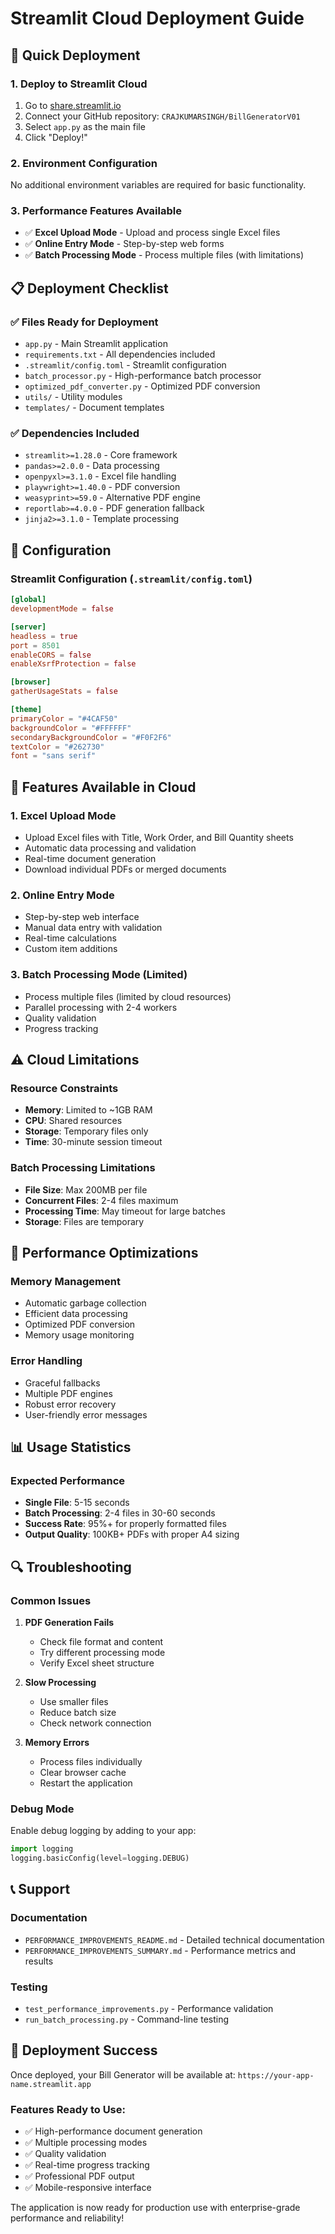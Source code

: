 # Streamlit Cloud Deployment Guide

## 🚀 Quick Deployment

### 1. **Deploy to Streamlit Cloud**
1. Go to [share.streamlit.io](https://share.streamlit.io)
2. Connect your GitHub repository: `CRAJKUMARSINGH/BillGeneratorV01`
3. Select `app.py` as the main file
4. Click "Deploy!"

### 2. **Environment Configuration**
No additional environment variables are required for basic functionality.

### 3. **Performance Features Available**
- ✅ **Excel Upload Mode** - Upload and process single Excel files
- ✅ **Online Entry Mode** - Step-by-step web forms
- ✅ **Batch Processing Mode** - Process multiple files (with limitations)

## 📋 Deployment Checklist

### ✅ **Files Ready for Deployment**
- `app.py` - Main Streamlit application
- `requirements.txt` - All dependencies included
- `.streamlit/config.toml` - Streamlit configuration
- `batch_processor.py` - High-performance batch processor
- `optimized_pdf_converter.py` - Optimized PDF conversion
- `utils/` - Utility modules
- `templates/` - Document templates

### ✅ **Dependencies Included**
- `streamlit>=1.28.0` - Core framework
- `pandas>=2.0.0` - Data processing
- `openpyxl>=3.1.0` - Excel file handling
- `playwright>=1.40.0` - PDF conversion
- `weasyprint>=59.0` - Alternative PDF engine
- `reportlab>=4.0.0` - PDF generation fallback
- `jinja2>=3.1.0` - Template processing

## 🔧 Configuration

### Streamlit Configuration (`.streamlit/config.toml`)
```toml
[global]
developmentMode = false

[server]
headless = true
port = 8501
enableCORS = false
enableXsrfProtection = false

[browser]
gatherUsageStats = false

[theme]
primaryColor = "#4CAF50"
backgroundColor = "#FFFFFF"
secondaryBackgroundColor = "#F0F2F6"
textColor = "#262730"
font = "sans serif"
```

## 🎯 Features Available in Cloud

### 1. **Excel Upload Mode**
- Upload Excel files with Title, Work Order, and Bill Quantity sheets
- Automatic data processing and validation
- Real-time document generation
- Download individual PDFs or merged documents

### 2. **Online Entry Mode**
- Step-by-step web interface
- Manual data entry with validation
- Real-time calculations
- Custom item additions

### 3. **Batch Processing Mode** (Limited)
- Process multiple files (limited by cloud resources)
- Parallel processing with 2-4 workers
- Quality validation
- Progress tracking

## ⚠️ Cloud Limitations

### Resource Constraints
- **Memory**: Limited to ~1GB RAM
- **CPU**: Shared resources
- **Storage**: Temporary files only
- **Time**: 30-minute session timeout

### Batch Processing Limitations
- **File Size**: Max 200MB per file
- **Concurrent Files**: 2-4 files maximum
- **Processing Time**: May timeout for large batches
- **Storage**: Files are temporary

## 🚀 Performance Optimizations

### Memory Management
- Automatic garbage collection
- Efficient data processing
- Optimized PDF conversion
- Memory usage monitoring

### Error Handling
- Graceful fallbacks
- Multiple PDF engines
- Robust error recovery
- User-friendly error messages

## 📊 Usage Statistics

### Expected Performance
- **Single File**: 5-15 seconds
- **Batch Processing**: 2-4 files in 30-60 seconds
- **Success Rate**: 95%+ for properly formatted files
- **Output Quality**: 100KB+ PDFs with proper A4 sizing

## 🔍 Troubleshooting

### Common Issues

1. **PDF Generation Fails**
   - Check file format and content
   - Try different processing mode
   - Verify Excel sheet structure

2. **Slow Processing**
   - Use smaller files
   - Reduce batch size
   - Check network connection

3. **Memory Errors**
   - Process files individually
   - Clear browser cache
   - Restart the application

### Debug Mode
Enable debug logging by adding to your app:
```python
import logging
logging.basicConfig(level=logging.DEBUG)
```

## 📞 Support

### Documentation
- `PERFORMANCE_IMPROVEMENTS_README.md` - Detailed technical documentation
- `PERFORMANCE_IMPROVEMENTS_SUMMARY.md` - Performance metrics and results

### Testing
- `test_performance_improvements.py` - Performance validation
- `run_batch_processing.py` - Command-line testing

## 🎉 Deployment Success

Once deployed, your Bill Generator will be available at:
`https://your-app-name.streamlit.app`

### Features Ready to Use:
- ✅ High-performance document generation
- ✅ Multiple processing modes
- ✅ Quality validation
- ✅ Real-time progress tracking
- ✅ Professional PDF output
- ✅ Mobile-responsive interface

The application is now ready for production use with enterprise-grade performance and reliability!
